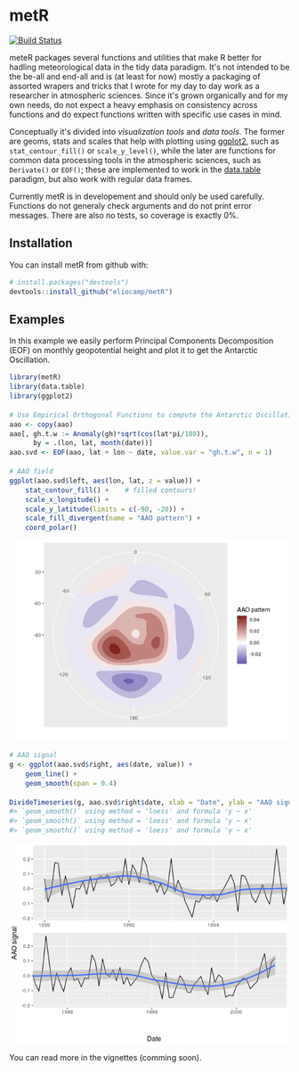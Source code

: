 
<!-- README.md is generated from README.Rmd. Please edit that file -->
metR
====

[![Build Status](https://travis-ci.org/eliocamp/metR.svg?branch=master)](https://travis-ci.org/eliocamp/metR)

meteR packages several functions and utilities that make R better for hadling meteorological data in the tidy data paradigm. It's not intended to be the be-all and end-all and is (at least for now) mostly a packaging of assorted wrapers and tricks that I wrote for my day to day work as a researcher in atmospheric sciences. Since it's grown organically and for my own needs, do not expect a heavy emphasis on consistency across functions and do expect functions written with specific use cases in mind.

Conceptually it's divided into *visualization tools* and *data tools*. The former are geoms, stats and scales that help with plotting using [ggplot2](http://ggplot2.tidyverse.org/index.html), such as `stat_contour_fill()` or `scale_y_level()`, while the later are functions for common data processing tools in the atmospheric sciences, such as `Derivate()` or `EOF()`; these are implemented to work in the [data.table](https://github.com/Rdatatable/data.table/wiki) paradigm, but also work with regular data frames.

Currently metR is in developement and should only be used carefully. Functions do not generaly check arguments and do not print error messages. There are also no tests, so coverage is exactly 0%.

Installation
------------

You can install metR from github with:

``` r
# install.packages("devtools")
devtools::install_github("eliocamp/metR")
```

Examples
--------

In this example we easily perform Principal Components Decomposition (EOF) on monthly geopotential height and plot it to get the Antarctic Oscillation.

``` r
library(metR)
library(data.table)
library(ggplot2)

# Use Empirical Orthogonal Functions to compute the Antarctic Oscillation
aao <- copy(aao)
aao[, gh.t.w := Anomaly(gh)*sqrt(cos(lat*pi/180)),
      by = .(lon, lat, month(date))]
aao.svd <- EOF(aao, lat + lon ~ date, value.var = "gh.t.w", n = 1)

# AAO field
ggplot(aao.svd$left, aes(lon, lat, z = value)) +
    stat_contour_fill() +    # filled contours!
    scale_x_longitude() +
    scale_y_latitude(limits = c(-90, -20)) +
    scale_fill_divergent(name = "AAO pattern") +
    coord_polar()
```

![](README-example-1.png)

``` r
# AAO signal
g <- ggplot(aao.svd$right, aes(date, value)) +
    geom_line() +
    geom_smooth(span = 0.4)

DivideTimeseries(g, aao.svd$right$date, xlab = "Date", ylab = "AAO signal")
#> `geom_smooth()` using method = 'loess' and formula 'y ~ x'
#> `geom_smooth()` using method = 'loess' and formula 'y ~ x'
#> `geom_smooth()` using method = 'loess' and formula 'y ~ x'
```

![](README-unnamed-chunk-2-1.png)

You can read more in the vignettes (comming soon).
